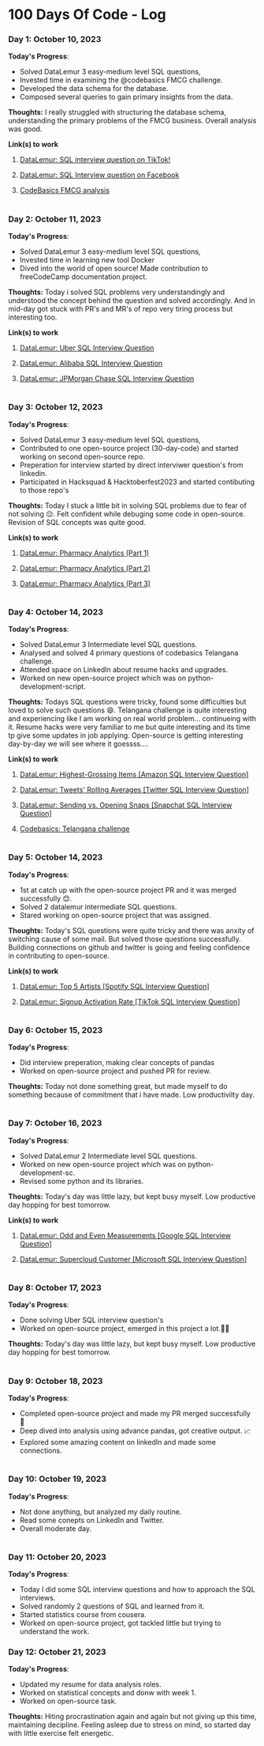 # 100 Days Of Code - Log

### Day 1: October 10, 2023

**Today's Progress**: 
- Solved DataLemur 3 easy-medium level SQL questions,
- Invested time in examining the @codebasics FMCG challenge. 
- Developed the data schema for the database. 
- Composed several queries to gain primary insights from the data.


**Thoughts:** I really struggled with structuring the database schema, understanding the primary problems of the FMCG business. Overall analysis was good.

**Link(s) to work**
1. [DataLemur: SQL interview question on TikTok! ](https://datalemur.com/questions/second-day-confirmation?referralCode=cQff1zBl&utm_medium=social&utm_source=twitter&utm_campaign=simplified&utm_content=simplifiedb9d68)
   
2. [DataLemur: SQL Interview question on Facebook](https://datalemur.com/questions/click-through-rate?referralCode=cQff1zBl&utm_medium=social&utm_source=twitter&utm_campaign=simplified&utm_content=simplified377ef)

3. [CodeBasics FMCG analysis](https://github.com/onkar-kota/CodeX-Food-Bevrage-Analysis)

#

### Day 2: October 11, 2023

**Today's Progress**: 
- Solved DataLemur 3 easy-medium level SQL questions,
- Invested time in learning new tool Docker 
- Dived into the world of open source! Made contribution to freeCodeCamp documentation project.


**Thoughts:** Today i solved SQL problems very understandingly and understood the concept behind the question and solved accordingly. And in mid-day got stuck with PR's and MR's of repo very tiring process but interesting too.

**Link(s) to work**
1. [DataLemur: Uber SQL Interview Question](https://datalemur.com/questions/sql-third-transaction?referralCode=cQff1zBl&utm_medium=social&utm_source=twitter&utm_campaign=simplified&utm_content=simplified8ed00)
   
2. [DataLemur: Alibaba SQL Interview Question](https://datalemur.com/questions/alibaba-compressed-mean?referralCode=cQff1zBl&utm_medium=social&utm_source=twitter&utm_campaign=simplified&utm_content=simplifiedcfcc9)
   
3. [DataLemur: JPMorgan Chase SQL Interview Question](https://datalemur.com/questions/cards-issued-difference?referralCode=cQff1zBl&utm_medium=social&utm_source=twitter&utm_campaign=simplified&utm_content=simplifiedacf63)

#

### Day 3: October 12, 2023

**Today's Progress**: 
- Solved DataLemur 3 easy-medium level SQL questions,
- Contributed to one open-source project (30-day-code) and started working on second open-source repo. 
- Preperation for interview started by direct interviwer question's from linkedin.
- Participated in Hacksquad & Hacktoberfest2023 and started contibuting to those repo's


**Thoughts:** Today I stuck a little bit in solving SQL problems due to fear of not solving 😔. Felt confident while debuging some code
in open-source. Revision of SQL concepts was quite good.

**Link(s) to work**
1. [DataLemur: Pharmacy Analytics (Part 1)](https://datalemur.com/questions/top-profitable-drugs?referralCode=cQff1zBl&utm_medium=social&utm_source=twitter&utm_campaign=simplified&utm_content=simplified94651)
   
2. [DataLemur: Pharmacy Analytics (Part 2)](https://datalemur.com/questions/non-profitable-drugs?referralCode=cQff1zBl&utm_medium=social&utm_source=twitter&utm_campaign=simplified&utm_content=simplifiede8b1f)
   
3. [DataLemur: Pharmacy Analytics (Part 3)](https://datalemur.com/questions/total-drugs-sales?referralCode=cQff1zBl&utm_medium=social&utm_source=twitter&utm_campaign=simplified&utm_content=simplified27cf5)

#

### Day 4: October 14, 2023

**Today's Progress**: 
- Solved DataLemur 3 Intermediate level SQL questions.
- Analysed and solved 4 primary questions of codebasics Telangana challenge.
- Attended space on LinkedIn about resume hacks and upgrades.
- Worked on new open-source project which was on python-development-script.


**Thoughts:** Todays SQL questions were tricky, found some difficulties but loved to solve such questions 😄.
Telangana challenge is quite interesting and experiencing like I am working on real world problem... continueing with it.
Resume hacks were very familiar to me but quite interesting and its time tp give some updates in job applying.
Open-source is getting interesting day-by-day we will see where it goessss....

**Link(s) to work**
1. [DataLemur: Highest-Grossing Items [Amazon SQL Interview Question]](https://datalemur.com/questions/sql-highest-grossing?referralCode=cQff1zBl&utm_medium=social&utm_source=twitter&utm_campaign=simplified&utm_content=simplifiedd6887)
   
2. [DataLemur: Tweets' Rolling Averages [Twitter SQL Interview Question]](https://datalemur.com/questions/rolling-average-tweets?referralCode=cQff1zBl&utm_medium=social&utm_source=twitter&utm_campaign=simplified&utm_content=simplifiedde02d)
   
3. [DataLemur: Sending vs. Opening Snaps [Snapchat SQL Interview Question]](https://datalemur.com/questions/time-spent-snaps?referralCode=cQff1zBl&utm_medium=social&utm_source=twitter&utm_campaign=simplified&utm_content=simplifiede040d)

4. [Codebasics: Telangana challenge](https://codebasics.io/challenge/codebasics-resume-project-challenge)

#

### Day 5: October 14, 2023

**Today's Progress**: 
- 1st at catch up with the open-source project PR and it was merged successfully 😊.
- Solved 2 datalemur intermediate SQL questions.
- Stared working on open-source project that was assigned.

**Thoughts:** Today's SQL questions were quite tricky and there was anxity of switching cause of some mail.
But solved those questions successfully. Building connections on github and twitter is going and feeling confidence in contributing to open-source.


**Link(s) to work**
1. [DataLemur: Top 5 Artists [Spotify SQL Interview Question]](https://datalemur.com/questions/top-fans-rank?referralCode=cQff1zBl&utm_medium=social&utm_source=twitter&utm_campaign=simplified&utm_content=simplified70b2b)
   
2. [DataLemur: Signup Activation Rate [TikTok SQL Interview Question]](https://datalemur.com/questions/signup-confirmation-rate?referralCode=cQff1zBl&utm_medium=social&utm_source=twitter&utm_campaign=simplified&utm_content=simplified2f650)

#

### Day 6: October 15, 2023

**Today's Progress**: 
- Did interview preperation, making clear concepts of pandas
- Worked on open-source project and pushed PR for review.

**Thoughts:** Today not done something great, but made myself to do something because of commitment that i have made. Low productivilty day.

#

### Day 7: October 16, 2023

**Today's Progress**: 
- Solved DataLemur 2 Intermediate level SQL questions.
- Worked on new open-source project which was on python-development-sc.
- Revised some python and its libraries.

**Thoughts:** Today's day was little lazy, but kept busy myself. Low productive day hopping for best tomorrow.

**Link(s) to work**
1. [DataLemur: Odd and Even Measurements [Google SQL Interview Question]](https://datalemur.com/questions/odd-even-measurements?referralCode=cQff1zBl&utm_medium=social&utm_source=twitter&utm_campaign=simplified&utm_content=simplified838c2)

2. [DataLemur: Supercloud Customer [Microsoft SQL Interview Question]](https://datalemur.com/questions/supercloud-customer)

#

### Day 8: October 17, 2023

**Today's Progress**: 
- Done solving Uber SQL interview question's 
- Worked on open-source project, emerged in this project a lot.😶‍🌫️

**Thoughts:** Today's day was little lazy, but kept busy myself. Low productive day hopping for best tomorrow.

#

### Day 9: October 18, 2023

**Today's Progress**: 
- Completed open-source project and made my PR merged successfully 🎉
- Deep dived into analysis using advance pandas, got creative output. 📈
- Explored some amazing content on linkedIn and made some connections.

#

### Day 10: October 19, 2023

**Today's Progress**: 
- Not done anything, but analyzed my daily routine.
- Read some conepts on LinkedIn and Twitter.
- Overall moderate day.

#

### Day 11: October 20, 2023

**Today's Progress**: 
- Today I did some SQL interview questions and how to approach the SQL interviews.
- Solved randomly 2 questions of SQL and learned from it.
- Started statistics course from cousera.   
- Worked on open-source project, got tackled little but trying to understand the work.

### Day 12: October 21, 2023

**Today's Progress**: 
- Updated my resume for data analysis roles.
- Worked on statistical concepts and donw with week 1.
- Worked on open-source task.

**Thoughts:** Hiting procrastination again and again but not giving up this time, maintaining decipline. Feeling asleep due to stress on mind, so started day with little exercise felt energetic.